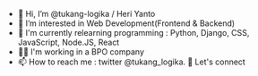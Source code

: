 - 👋 Hi, I’m @tukang-logika / Heri Yanto
- 👀 I’m interested in Web Development(Frontend & Backend)
- 📖 I'm currently relearning programming : Python, Django, CSS, JavaScript, Node.JS, React
- 🧑‍🏭 I'm working in a BPO company
- 📫 How to reach me : twitter @tukang_logika. 🤝 Let's connect
<!---
tukang-logika/tukang-logika is a ✨ special ✨ repository because its `README.md` (this file) appears on your GitHub profile.
You can click the Preview link to take a look at your changes.
--->
